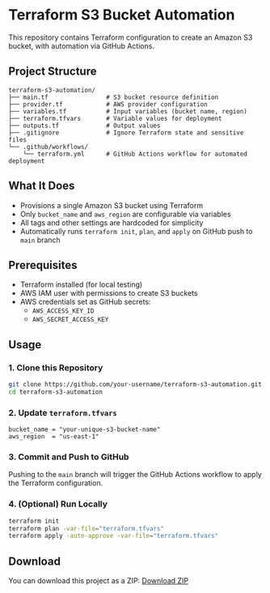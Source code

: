 # Terraform S3 Bucket Automation

This repository contains Terraform configuration to create an Amazon S3 bucket, with automation via GitHub Actions.

## Project Structure

```
terraform-s3-automation/
├── main.tf                # S3 bucket resource definition
├── provider.tf            # AWS provider configuration
├── variables.tf           # Input variables (bucket name, region)
├── terraform.tfvars       # Variable values for deployment
├── outputs.tf             # Output values
├── .gitignore             # Ignore Terraform state and sensitive files
└── .github/workflows/
    └── terraform.yml      # GitHub Actions workflow for automated deployment
```

## What It Does

- Provisions a single Amazon S3 bucket using Terraform
- Only `bucket_name` and `aws_region` are configurable via variables
- All tags and other settings are hardcoded for simplicity
- Automatically runs `terraform init`, `plan`, and `apply` on GitHub push to `main` branch

## Prerequisites

- Terraform installed (for local testing)
- AWS IAM user with permissions to create S3 buckets
- AWS credentials set as GitHub secrets:
  - `AWS_ACCESS_KEY_ID`
  - `AWS_SECRET_ACCESS_KEY`

## Usage

### 1. Clone this Repository

```bash
git clone https://github.com/your-username/terraform-s3-automation.git
cd terraform-s3-automation
```

### 2. Update `terraform.tfvars`

```hcl
bucket_name = "your-unique-s3-bucket-name"
aws_region  = "us-east-1"
```

### 3. Commit and Push to GitHub

Pushing to the `main` branch will trigger the GitHub Actions workflow to apply the Terraform configuration.

### 4. (Optional) Run Locally

```bash
terraform init
terraform plan -var-file="terraform.tfvars"
terraform apply -auto-approve -var-file="terraform.tfvars"
```

## Download

You can download this project as a ZIP:
[Download ZIP](https://github.com/your-username/terraform-s3-automation/archive/refs/heads/main.zip)
